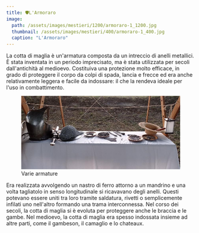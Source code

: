 ```yaml
---
title: 🛡️L'Armoraro
image: 
  path: /assets/images/mestieri/1200/armoraro-1_1200.jpg
  thumbnail: /assets/images/mestieri/400/armoraro-1_400.jpg
  caption: "L'Armoraro"
---
```



La cotta di maglia è un'armatura composta da un intreccio di anelli metallici. È stata inventata in un periodo imprecisato, ma è stata utilizzata per secoli dall'antichità al medioevo. Costituiva una protezione molto efficace, in grado di proteggere il corpo da colpi di spada, lancia e frecce ed era anche relativamente leggera e facile da indossare: il che la rendeva ideale per l'uso in combattimento.

<!-- more -->

<figure class="align-center">
    <img src="/assets/images/mestieri/800/armoraro-2_800.jpg" alt="Varie armature">
  <figcaption>Varie armature</figcaption>
</figure>

Era realizzata avvolgendo un nastro di ferro attorno a un mandrino e una volta tagliatolo in senso longitudinale si ricavavano degli anelli. Questi potevano essere uniti tra loro tramite saldatura, rivetti o semplicemente infilati uno nell'altro formando una trama interconnessa. Nel corso dei secoli, la cotta di maglia si è evoluta per proteggere anche le braccia e le gambe. Nel medioevo, la cotta di maglia era spesso indossata insieme ad altre parti, come il gambeson, il camaglio e lo chateaux.
